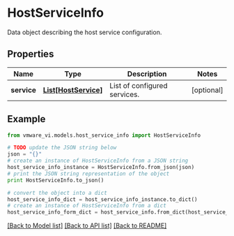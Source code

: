 # HostServiceInfo

Data object describing the host service configuration. 

## Properties
Name | Type | Description | Notes
------------ | ------------- | ------------- | -------------
**service** | [**List[HostService]**](HostService.md) | List of configured services.  | [optional] 

## Example

```python
from vmware_vi.models.host_service_info import HostServiceInfo

# TODO update the JSON string below
json = "{}"
# create an instance of HostServiceInfo from a JSON string
host_service_info_instance = HostServiceInfo.from_json(json)
# print the JSON string representation of the object
print HostServiceInfo.to_json()

# convert the object into a dict
host_service_info_dict = host_service_info_instance.to_dict()
# create an instance of HostServiceInfo from a dict
host_service_info_form_dict = host_service_info.from_dict(host_service_info_dict)
```
[[Back to Model list]](../README.md#documentation-for-models) [[Back to API list]](../README.md#documentation-for-api-endpoints) [[Back to README]](../README.md)


